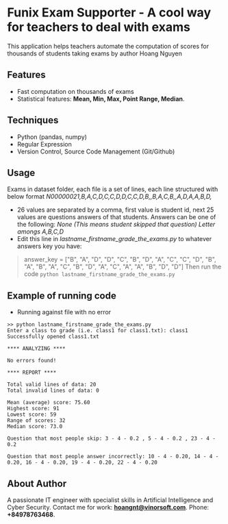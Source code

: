 # Funix Exam Supporter - A cool way for teachers to deal with exams
This application helps teachers automate the computation of scores for thousands of students taking exams by author Hoang Nguyen

## Features
- Fast computation on thousands of exams
- Statistical features: **Mean, Min, Max, Point Range, Median**.
## Techniques
- Python (pandas, numpy)
- Regular Expression
- Version Control, Source Code Management (Git/Github)
## Usage
Exams in dataset folder, each file is a set of lines, each line structured with below format
*N00000021,B,A,C,D,C,C,D,D,C,C,D,B,,B,A,C,B,,A,D,A,A,B,D,*
- 26 values are separated by a comma, first value is student id, next 25 values are questions answers of that students. Answers can be one of the following:
*None (This means student skipped that question)*
*Letter amongs A,B,C,D*
- Edit this line in *lastname_firstname_grade_the_exams.py* to whatever answers key you have:
> answer_key = ["B", "A", "D", "D", "C", "B", "D", "A", "C", "C", "D", "B", "A", "B", "A", "C", "B", "D", "A", "C", "A", "A", "B", "D", "D"]
Then run the code
```python lastname_firstname_grade_the_exams.py```
## Example of running code
- Running against file with no error
```
>> python lastname_firstname_grade_the_exams.py
Enter a class to grade (i.e. class1 for class1.txt): class1
Successfully opened class1.txt

**** ANALYZING ****

No errors found!

**** REPORT ****

Total valid lines of data: 20
Total invalid lines of data: 0

Mean (average) score: 75.60
Highest score: 91
Lowest score: 59
Range of scores: 32
Median score: 73.0

Question that most people skip: 3 - 4 - 0.2 , 5 - 4 - 0.2 , 23 - 4 - 0.2

Question that most people answer incorrectly: 10 - 4 - 0.20, 14 - 4 - 0.20, 16 - 4 - 0.20, 19 - 4 - 0.20, 22 - 4 - 0.20
```
## About Author
A passionate IT engineer with specialist skills in Artificial Intelligence and Cyber Security.
Contact me for work: **hoangnt@vinorsoft.com**.
Phone: **+84978763468**.
